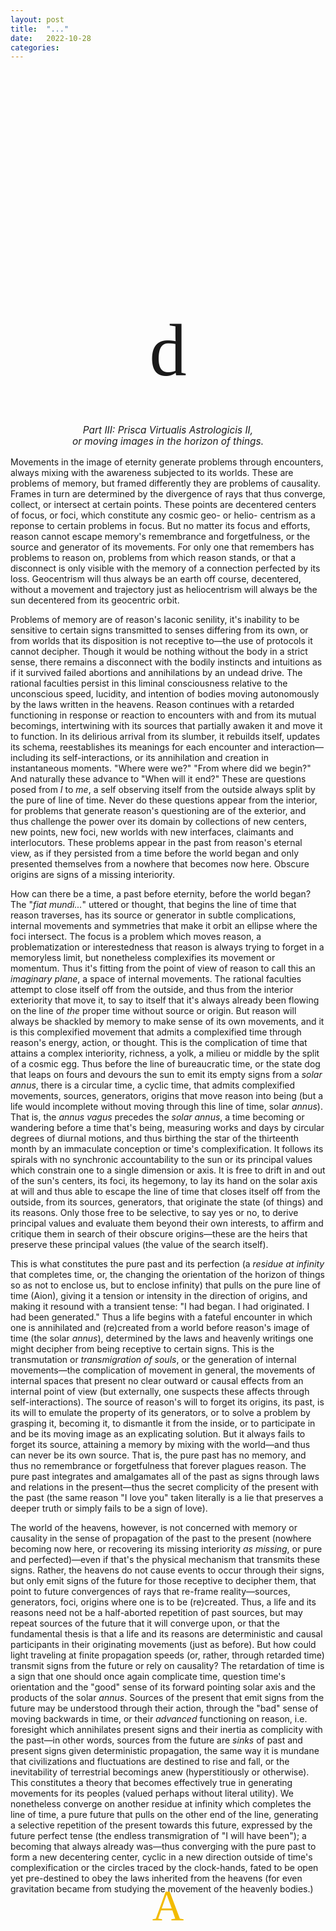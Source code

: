 ```yaml
---
layout: post
title:  "..."
date:   2022-10-28
categories:
---
```

<html>
<head>
  <link rel="stylesheet" type="text/css" href="stylesheet.css">
</head>
<body>
</body>
</html>
<h1 style="text-align:left; font-family:oorn; font-weight:normal;font-size:30vw;margin-top:-0.5em;margin-left:-2em">z</h1>
<h1 style="text-align:center; font-weight:normal;font-family:englekna;font-size:8.5em;margin-top:-0em">d</h1>
<h1 style="text-align:center; font-weight:normal;font-size:1.1em;margin-top:-2em"><em>Part III: Prisca Virtualis Astrologicis II,</em></h1> 
<h3 style="text-align:center; font-weight:normal;font-size:1.1em;margin-top:-.75em"><em>or moving images in the horizon of things.</em></h3>
<p style="text-indent:0px;">Movements in the image of eternity generate problems through encounters, always mixing with the awareness subjected to its worlds. These are problems of memory, but framed differently they are problems of causality. Frames in turn are determined by the divergence of rays that thus converge, collect, or intersect at certain points. These points are decentered centers of focus, or foci, which constitute any cosmic geo- or helio- centrism as a reponse to certain problems in focus. But no matter its focus and efforts, reason cannot escape memory's remembrance and forgetfulness, or the source and generator of its movements. For only one that remembers has problems to reason on, problems from which reason stands, or that a disconnect is only visible with the memory of a connection perfected by its loss. Geocentrism will thus always be an earth off course, decentered, without a movement and trajectory just as heliocentrism will always be the sun decentered from its geocentric orbit.</p>

<p>Problems of memory are of reason's laconic senility, it's inability to be sensitive to certain signs transmitted to senses differing from its own, or from worlds that its disposition is not receptive to&mdash;the use of protocols it cannot decipher. Though it would be nothing without the body in a strict sense, there remains a disconnect with the bodily instincts and intuitions as if it survived failed abortions and annihilations by an undead drive. The rational faculties persist in this liminal consciousness relative to the unconscious speed, lucidity, and intention of bodies moving autonomously by the laws written in the heavens. Reason continues with a retarded functioning in response or reaction to encounters with and from its mutual becomings, intertwining with its sources that partially awaken it and move it to function. In its delirious arrival from its slumber, it rebuilds itself, updates its schema, reestablishes its meanings for each encounter and interaction&mdash;including its self-interactions, or its annihilation and creation in instantaneous moments. "Where were we?" "From where did we begin?" And naturally these advance to "When will it end?" These are questions posed from <em>I</em> to <em>me</em>, a self observing itself from the outside always split by the pure of line of time. Never do these questions appear from the interior, for problems that generate reason's questioning are of the exterior, and thus challenge the power over its domain by collections of new centers, new points, new foci, new worlds with new interfaces, claimants and interlocutors. These problems appear in the past from reason's eternal view, as if they persisted from a time before the world began and only presented themselves from a nowhere that becomes now here. Obscure origins are signs of a missing interiority.</p>

<p>How can there be a time, a past before eternity, before the world began? The "<em>fiat mundi...</em>" uttered or thought, that begins the line of time that reason traverses, has its source or generator in subtle complications, internal movements and symmetries that make it orbit an ellipse where the foci intersect. The focus is a problem which moves reason, a problematization or interestedness that reason is always trying to forget in a memoryless limit, but nonetheless complexifies its movement or momentum. Thus it's fitting from the point of view of reason to call this an <em>imaginary plane</em>, a space of internal movements. The rational faculties attempt to close itself off from the outside, and thus from the interior exteriority that move it, to say to itself that it's always already been flowing on the line of <em>the</em> proper time without source or origin. But reason will always be shackled by memory to make sense of its own movements, and it is this complexified movement that admits a complexified time through reason's energy, action, or thought. This is the complication of time that attains a complex interiority, richness, a yolk, a milieu or middle by the split of a cosmic egg. Thus before the line of bureaucratic time, or the state dog that leaps on fours and devours the sun to emit its empty signs from a <em>solar annus</em>, there is a circular time, a cyclic time, that admits complexified movements, sources, generators, origins that move reason into being (but a life would incomplete without moving through this line of time, solar <em>annus</em>). That is, the <em>annus vagus</em> precedes the <em>solar annus</em>, a time becoming or wandering before a time that's being, measuring works and days by circular degrees of diurnal motions, and thus birthing the star of the thirteenth month by an immaculate conception or time's complexification. It follows its spirals with no synchronic accountability to the sun or its principal values which constrain one to a single dimension or axis. It is free to drift in and out of the sun's centers, its foci, its hegemony, to lay its hand on the solar axis at will and thus able to escape the line of time that closes itself off from the outside, from its sources, generators, that originate the state (of things) and its reasons. Only those free to be selective, to say yes or no, to derive principal values and evaluate them beyond their own interests, to affirm and critique them in search of their obscure origins&mdash;these are the heirs that preserve these principal values (the value of the search itself).</p>

<p> This is what constitutes the pure past and its perfection (a <em>residue at infinity</em> that completes time, or, the changing the orientation of the horizon of things so as not to enclose us, but to enclose infinity) that pulls on the pure line of time (Aion), giving it a tension or intensity in the direction of origins, and making it resound with a transient tense: "I had began. I had originated. I had been generated." Thus a life begins with a fateful encounter in which one is annihilated and (re)created from a world before reason's image of time (the solar <em>annus</em>), determined by the laws and heavenly writings one might decipher from being receptive to certain signs. This is the transmutation or <em>transmigration of souls</em>, or the generation of internal movements&mdash;the complication of movement in general, the movements of internal spaces that present no clear outward or causal effects from an internal point of view (but externally, one suspects these affects through self-interactions). The source of reason's will to forget its origins, its past, is its will to emulate the property of its generators, or to solve a problem by grasping it, becoming it, to dismantle it from the inside, or to participate in and be its moving image as an explicating solution. But it always fails to forget its source, attaining a memory by mixing with the world&mdash;and thus can never be its own source. That is, the pure past has no memory, and thus no remembrance or forgetfulness that forever plagues reason. The pure past integrates and amalgamates all of the past as signs through laws and relations in the present&mdash;thus the secret complicity of the present with the past (the same reason "I love you" taken literally is a lie that preserves a deeper truth or simply fails to be a sign of love).</p>

<p>The world of the heavens, however, is not concerned with memory or causality in the sense of propagation of the past to the present (nowhere becoming now here, or recovering its missing interiority <em>as missing</em>, or pure and perfected)&mdash;even if that's the physical mechanism that transmits these signs. Rather, the heavens do not cause events to occur through their signs, but only emit signs of the future for those receptive to decipher them, that point to future convergences of rays that re-frame reality&mdash;sources, generators, foci, origins where one is to be (re)created. Thus, a life and its reasons need not be a half-aborted repetition of past sources, but may repeat sources of the future that it will converge upon, or that the fundamental thesis is that a life and its reasons are deterministic and causal participants in their originating movements (just as before). But how could light traveling at finite propagation speeds (or, rather, through retarded time) transmit signs from the future or rely on causality? The retardation of time is a sign that one should once again complicate time, question time's orientation and the "good" sense of its forward pointing solar axis and the products of the solar <em>annus</em>. Sources of the present that emit signs from the future may be understood through their action, through the "bad" sense of moving backwards in time, or their <em>advanced</em> functioning on reason, i.e. foresight which annihilates present signs and their inertia as complicity with the past&mdash;in other words, sources from the future are <em>sinks</em> of past and present signs given deterministic propagation, the same way it is mundane that civilizations and fluctuations are destined to rise and fall, or the inevitability of terrestrial becomings anew (hyperstitiously or otherwise). This constitutes a theory that becomes effectively true in generating movements for its peoples (valued perhaps without literal utility). We nonetheless converge on another residue at infinity which completes the line of time, a pure future that pulls on the other end of the line, generating a selective repetition of the present towards this future, expressed by the future perfect tense (the endless transmigration of "I will have been"); a becoming that always already was&mdash;thus converging with the pure past to form a new decentering center, cyclic in a new direction outside of time's complexification or the circles traced by the clock-hands, fated to be open yet pre-destined to obey the laws inherited from the heavens (for even gravitation became from studying the movement of the heavenly bodies.)  </p>

<p style="text-indent:0px; text-align: center; font-family: vds3;font-size:5em; margin-top:-0.5em;margin-bottom:-0.025em"><font color="#F2BB00">A</font></p>

